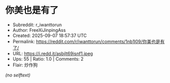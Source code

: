 # 你美也是有了

- Subreddit: r_iwanttorun
- Author: FreeXiJinpingAss
- Created: 2025-09-07 18:57:37 UTC
- Permalink: https://reddit.com/r/iwanttorun/comments/1nb1l09/你美也是有了/
- URL: https://i.redd.it/asbjlt69isnf1.jpeg
- Ups: 55 | Ratio: 1.0 | Comments: 2
- Flair: 炒作狗

_(no selftext)_
